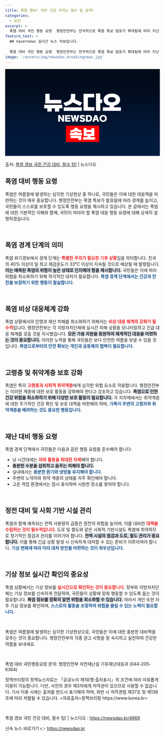 ```yaml
---
title: 폭염 경보! 국민 건강 지키는 필수 팁 공개!
categories:
  - 보건
excerpt: >
  폭염 대비 국민 행동 요령  행정안전부는 전국적으로 폭염 특보 발효가 확대됨에 따라 지난 21일 오후 4시부…
feature_text: >
  ## navernews 실시간 뉴스 속보입니다.

  폭염 대비 국민 행동 요령  행정안전부는 전국적으로 폭염 특보 발효가 확대됨에 따라 지난 21일 오후 4시부…
image: '/assets/img/newsdao_breakingnews.jpg'
---
```


![뉴스다오 속보](/assets/img/newsdao_breakingnews.jpg)

<p>출처: <a href="https://newsdao.kr/4969" rel="dofollow">폭염 경보 국민 건강 대비, 필수 팁!</a> | 뉴스다오</p>

<h2 data-ke-size="size26">폭염 대비 행동 요령</h2>

<p data-ke-size="size16">폭염은 여름철에 발생하는 심각한 기상현상 중 하나로, 국민들은 이에 대한 대응책을 마련하는 것이 매우 중요합니다. 행정안전부는 폭염 특보가 발효됨에 따라 경계를 높이고, 국민들이 스스로를 보호할 수 있도록 행동 요령을 제시하고 있습니다. 본 글에서는 폭염에 대한 기본적인 이해와 함께, 국민이 따라야 할 폭염 대응 행동 요령에 대해 상세히 설명하겠습니다.</p>

<p data-ke-size="size16">&nbsp;</p>

<h2 data-ke-size="size26">폭염 경계 단계의 의미</h2>

<p data-ke-size="size16">폭염 위기경보에서 경계 단계는 <b><span style="color: #ee2323;">특별한 주의가 필요한 기후 상황</span></b>임을 의미합니다. 전국의 40% 이상이 일 최고 체감온도가 33℃ 이상이 지속될 것으로 예상될 때 발령됩니다. <b><span style="background-color: #21538527;">이는 예측된 폭염의 위험이 높은 상태로 인지해야 함을 제시합니다.</span></b> 국민들은 이에 따라 위험을 최소화하기 위해 적극적인 대처가 필요합니다. <b><span style="color: #1a5490;">폭염 경계 단계에서는 건강과 안전을 보장하기 위한 행동이 절실합니다.</span></b></p>

<p data-ke-size="size16">&nbsp;</p>

<h2 data-ke-size="size26">폭염 비상 대응체계 강화</h2>

<p data-ke-size="size16">폭염 상황에서의 인명과 재산 피해를 최소화하기 위해서는 <b><span style="color: #ee2323;">비상 대응 체계의 강화가 필수적</span></b>입니다. 행정안전부는 각 지방자치단체에 실시간 피해 상황을 모니터링하고 긴급 대응 체계를 갖출 것을 지시했습니다. <b><span style="background-color: #21538527;">모든 가용 자원을 동원하여 체계적인 대응을 마련하는 것이 중요합니다.</span></b> 이러한 노력을 통해 국민들은 보다 안전한 여름을 보낼 수 있을 것입니다. <b><span style="color: #1a5490;">폭염으로부터의 안전 확보는 개인과 공동체의 협력이 필요합니다.</span></b></p>

<p data-ke-size="size16">&nbsp;</p>

<h2 data-ke-size="size26">고령층 및 취약계층 보호 강화</h2>

<p data-ke-size="size16">폭염은 특히 <b><span style="color: #ee2323;">고령층과 사회적 취약계층</span></b>에게 심각한 위험 요소로 작용합니다. 행정안전부는 이러한 계층에 대한 보호 활동을 강화해야 한다고 강조하고 있습니다. <b><span style="background-color: #21538527;">폭염으로 인한 건강 위험을 최소화하기 위해 다양한 보호 활동이 필요합니다.</span></b> 각 지자체에서는 취약계층에 대한 주기적인 건강 확인 및 보호 대책을 마련해야 하며, <b><span style="color: #1a5490;">가족이 주변의 고령자와 취약계층을 배려하는 것도 중요한 행동입니다.</span></b></p>

<p data-ke-size="size16">&nbsp;</p>

<h2 data-ke-size="size26">재난 대비 행동 요령</h2>

<p data-ke-size="size16">폭염 경계 단계에서 국민들은 다음과 같은 행동 요령을 준수해야 합니다: 
<ul>
    <li>낮 시간대에는 <b><span style="color: #ee2323;">야외 활동을 최대한 자제</span></b>해야 합니다.</li>
    <li><b><span style="background-color: #21538527;">충분한 수분을 섭취하고 음주는 피해야 합니다.</span></b></li>
    <li>실내에서는 <b><span style="color: #1a5490;">충분한 환기와 냉방을 유지해야 합니다.</span></b></li>
    <li>주변의 노약자와 취약 계층의 상태를 자주 확인해야 합니다.</li>
    <li>고온 작업 환경에서는 잠시 휴식하며 시원한 장소를 찾아야 합니다.</li>
</ul>
</p>

<p data-ke-size="size16">&nbsp;</p>

<h2 data-ke-size="size26">정전 대비 및 사회 기반 시설 관리</h2>

<p data-ke-size="size16">폭염과 함께 예측되는 전력 사용량의 급증은 정전의 위험을 높이며, 이를 대비한 <b><span style="color: #ee2323;">대책을 수립하는 것이 필수적입니다</span></b>. 도로 및 철도와 같은 사회적 기반시설도 폭염에 취약하므로 정기적인 점검과 관리를 이어가야 합니다. <b><span style="background-color: #21538527;">전력 시설의 점검과 도로, 철도 관리가 중요합니다.</span></b> 이를 통해 긴급 상황 발생 시 신속하게 대처할 수 있는 준비가 이루어져야 합니다. <b><span style="color: #1a5490;">기상 변화에 따라 미리 대처 방안을 마련하는 것이 최우선입니다.</span></b></p>

<p data-ke-size="size16">&nbsp;</p>

<h2 data-ke-size="size26">기상 정보 실시간 확인의 중요성</h2>

<p data-ke-size="size16">폭염 상황에서는 기상 정보를 <b><span style="color: #ee2323;">실시간으로 확인하는 것이 중요합니다</span></b>. 정부와 지방자치단체는 기상 정보를 신속하게 전달하여, 국민들이 상황에 맞춰 행동할 수 있도록 돕는 것이 필요합니다. <b><span style="background-color: #21538527;">폭염 정보를 정확히 알면 위험을 최소화할 수 있습니다.</span></b> 따라서 개인 또한 자주 기상 정보를 확인하며, <b><span style="color: #1a5490;">스스로의 활동을 조정하여 위험을 줄일 수 있는 노력이 필요합니다.</span></b></p>

<p data-ke-size="size16">&nbsp;</p>

<p data-ke-size="size16">폭염은 여름철에 발생하는 심각한 기상현상으로, 국민들은 이에 대한 충분한 대비책을 갖추는 것이 중요합니다. 행정안전부의 각종 권고 사항을 잘 숙지하고 실천하여 건강한 여름을 보내세요.</p>

<p data-ke-size="size16">&nbsp;</p>

<p data-ke-size="size16">폭염 대비 국민행동요령 문의: 행정안전부 자연재난실 기후재난대응과 (044-205-6364)</p>
<p data-ke-size="size16">정책브리핑의 정책뉴스자료는 「공공누리 제1유형:출처표시」의 조건에 따라 자유롭게 이용이 가능합니다. 다만, 사진의 경우 제3자에게 저작권이 있으므로 사용할 수 없습니다. 기사 이용 시에는 출처를 반드시 표기해야 하며, 위반 시 저작권법 제37조 및 제138조에 따라 처벌될 수 있습니다. <자료출처=정책브리핑 https://www.korea.kr></p>

<p data-ke-size="size16">&nbsp;</p>

<p data-ke-size="size16">폭염 경보 국민 건강 대비, 필수 팁! | 뉴스다오  : <a href="https://newsdao.kr/4969" target="_blank">https://newsdao.kr/4969</a></p> 

신속 뉴스 바로가기 👉 <a href="https://newsdao.kr" rel="dofollow">https://newsdao.kr</a>


